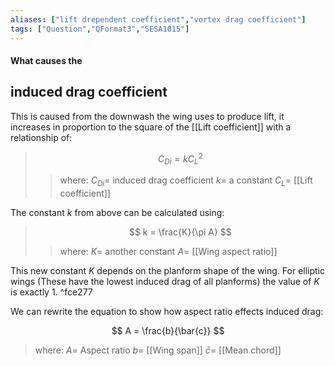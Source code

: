 ```yaml
---
aliases: ["lift drependent coefficient","vortex drag coefficient"]
tags: ["Question","QFormat3","SESA1015"]
---
```


#### What causes the
## induced drag coefficient
This is caused from the downwash the wing uses to produce lift, it increases in proportion to the square of the [[Lift coefficient]] with a relationship of:

> $$ C_{Di} = k C_L^{2} $$ 
>> where:
>> $C_{Di} =$ induced drag coefficient
>> $k =$ a constant
>> $C_L =$ [[Lift coefficient]]

The constant $k$ from above can be calculated using:

> $$ k = \frac{K}{\pi A} $$ 
>> where:
>> $K =$ another constant
>> $A =$ [[Wing aspect ratio]]

This new constant $K$ depends on the planform shape of the wing. For elliptic wings (These have the lowest induced drag of all planforms) the value of $K$ is exactly 1. ^fce277

We can rewrite the equation to show how aspect ratio effects induced drag:

 $$ A = \frac{b}{\bar{c}} $$ 
> where:
> $A =$ Aspect ratio
> $b =$ [[Wing span]]
> $\bar{c} =$ [[Mean chord]]